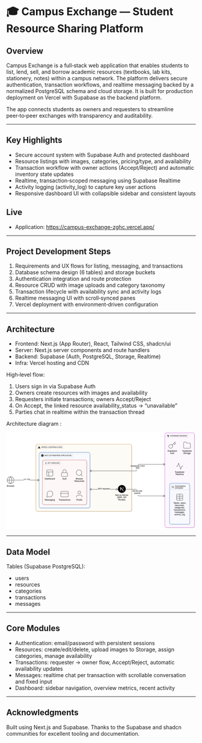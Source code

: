 # 🎓 Campus Exchange — Student Resource Sharing Platform

## Overview
Campus Exchange is a full‑stack web application that enables students to list, lend, sell, and borrow academic resources (textbooks, lab kits, stationery, notes) within a campus network. The platform delivers secure authentication, transaction workflows, and realtime messaging backed by a normalized PostgreSQL schema and cloud storage. It is built for production deployment on Vercel with Supabase as the backend platform.

The app connects students as owners and requesters to streamline peer‑to‑peer exchanges with transparency and auditability.

***

## Key Highlights
- Secure account system with Supabase Auth and protected dashboard
- Resource listings with images, categories, pricing/type, and availability
- Transaction workflow with owner actions (Accept/Reject) and automatic inventory state updates
- Realtime, transaction‑scoped messaging using Supabase Realtime
- Activity logging (activity_log) to capture key user actions
- Responsive dashboard UI with collapsible sidebar and consistent layouts


## Live
- Application: https://campus-exchange-zghc.vercel.app/

***

## Project Development Steps
1. Requirements and UX flows for listing, messaging, and transactions
2. Database schema design (6 tables) and storage buckets
3. Authentication integration and route protection
4. Resource CRUD with image uploads and category taxonomy
5. Transaction lifecycle with availability sync and activity logs
6. Realtime messaging UI with scroll‑synced panes
7. Vercel deployment with environment‑driven configuration

***

## Architecture
- Frontend: Next.js (App Router), React, Tailwind CSS, shadcn/ui
- Server: Next.js server components and route handlers
- Backend: Supabase (Auth, PostgreSQL, Storage, Realtime)
- Infra: Vercel hosting and CDN

High‑level flow:
1. Users sign in via Supabase Auth
2. Owners create resources with images and availability
3. Requesters initiate transactions; owners Accept/Reject
4. On Accept, the linked resource availability_status → “unavailable”
5. Parties chat in realtime within the transaction thread


Architecture diagram :


![architecture diagram](docs/architecture.png)

***

## Data Model
Tables (Supabase PostgreSQL):
- users
- resources
- categories
- transactions
- messages


***

## Core Modules
- Authentication: email/password with persistent sessions
- Resources: create/edit/delete, upload images to Storage, assign categories, manage availability
- Transactions: requester → owner flow, Accept/Reject, automatic availability updates
- Messages: realtime chat per transaction with scrollable conversation and fixed input
- Dashboard: sidebar navigation, overview metrics, recent activity

***
## Acknowledgments
Built using Next.js and Supabase. Thanks to the Supabase and shadcn communities for excellent tooling and documentation.
